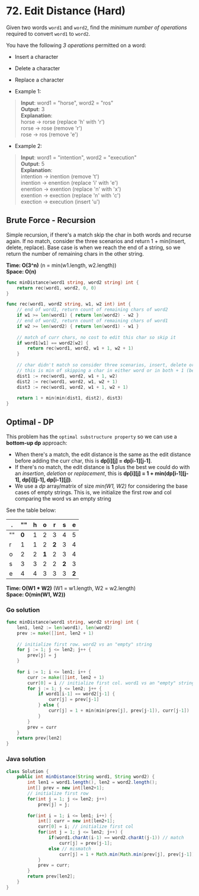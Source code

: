 # 72. Edit Distance (Hard)

Given two words `word1` and `word2`, find the *minimum number of operations* required to convert
`word1` to `word2`.

You have the following *3 operations* permitted on a word:

- Insert a character
- Delete a character
- Replace a character

- Example 1:
> **Input**: word1 = "horse", word2 = "ros" <br>
> **Output**: 3 <br>
> **Explanation**: <br>
> horse -> rorse (replace 'h' with 'r')  <br>
> rorse -> rose (remove 'r')  <br>
> rose -> ros (remove 'e')
- Example 2:
> **Input**: word1 = "intention", word2 = "execution" <br>
> **Output**: 5 <br>
> **Explanation**: <br>
> intention -> inention (remove 't') <br>
> inention -> enention (replace 'i' with 'e') <br>
> enention -> exention (replace 'n' with 'x') <br>
> exention -> exection (replace 'n' with 'c') <br>
> exection -> execution (insert 'u')

## Brute Force - Recursion
Simple recursion, if there's a match skip the char in both words and recurse again. If no match,
consider the three scenarios and return 1 + min(insert, delete, replace). Base case is when we reach
the end of a string, so we return the number of remaining chars in the other string.

**Time: O(3^n)** (n = min(w1.length, w2.length)) <br> 
**Space: O(n)**

```go
func minDistance(word1 string, word2 string) int {
    return rec(word1, word2, 0, 0)
}

func rec(word1, word2 string, w1, w2 int) int {
    // end of word1, return count of remaining chars of word2
    if w1 >= len(word1) { return len(word2) - w2 }
    // end of word2, return count of remaining chars of word1
    if w2 >= len(word2) { return len(word1) - w1 }
    
    // match of curr chars, no cost to edit this char so skip it
    if word1[w1] == word2[w2] {
        return rec(word1, word2, w1 + 1, w2 + 1)
    }
    
    // char didn't match so consider three scenarios, insert, delete or replace
    // this is min of skipping a char in either word or in both + 1 (because of mismatch)
    dist1 := rec(word1, word2, w1 + 1, w2)
    dist2 := rec(word1, word2, w1, w2 + 1)
    dist3 := rec(word1, word2, w1 + 1, w2 + 1)
    
    return 1 + min(min(dist1, dist2), dist3)
}
```

## Optimal - DP
This problem has the `optimal substructure property` so we can use a **bottom-up dp** approach:

- When there's a match, the edit distance is the same as the edit distance before adding the curr
  char, this is **dp[i][j] = dp[i-1][j-1]**.
- If there's no match, the edit distance is **1** plus the best we could do with an *insertion*,
  *deletion* or *replacement*, this is **dp[i][j] = 1 + min(dp[i-1][j-1], dp[i][j-1], dp[i-1][j])**.
- We use a *dp* array/matrix of size *min(W1, W2)* for considering the base cases of empty strings.
  This is, we initialize the first row and col comparing the word vs an empty string

See the table below:

. | "" | h | o | r | s | e
--- | --- | --- | --- | --- | --- | ---
"" | **0** | 1 | 2 | 3 | 4 | 5
r | 1 | 1 | 2 | **2** | 3 | 4
o | 2 | 2 | **1** | 2 | 3 | 4
s | 3 | 3 | 2 | 2 | **2** | 3
e | 4 | 4 | 3 | 3 | 3 | **2**

**Time: O(W1 \* W2)** (W1 = w1.length, W2 = w2.length) <br> **Space: O(min(W1, W2))**

### Go solution
```go
func minDistance(word1 string, word2 string) int {
    len1, len2 := len(word1), len(word2)
    prev := make([]int, len2 + 1)
    
    // initialize first row. word2 vs an "empty" string
    for j := 1; j <= len2; j++ {
        prev[j] = j
    }
    
    for i := 1; i <= len1; i++ {
        curr := make([]int, len2 + 1)
        curr[0] = i // initialize first col. word1 vs an "empty" string
        for j := 1; j <= len2; j++ {
            if word1[i-1] == word2[j-1] {
                curr[j] = prev[j-1]
            } else {
                curr[j] = 1 + min(min(prev[j], prev[j-1]), curr[j-1])
            }
        }
        prev = curr
    }
    return prev[len2]
}
```
### Java solution
```java
class Solution {
    public int minDistance(String word1, String word2) {
        int len1 = word1.length(), len2 = word2.length();
        int[] prev = new int[len2+1];
        // initialize first row
        for(int j = 1; j <= len2; j++)
            prev[j] = j;
        
        for(int i = 1; i <= len1; i++) {
            int[] curr = new int[len2+1];
            curr[0] = i; // initialize first col
            for(int j = 1; j <= len2; j++) {
                if(word1.charAt(i-1) == word2.charAt(j-1)) // match
                    curr[j] = prev[j-1];
                else // mismatch
                    curr[j] = 1 + Math.min(Math.min(prev[j], prev[j-1]), curr[j-1]);
            }
            prev = curr;
        }
        return prev[len2];
    }
}
```